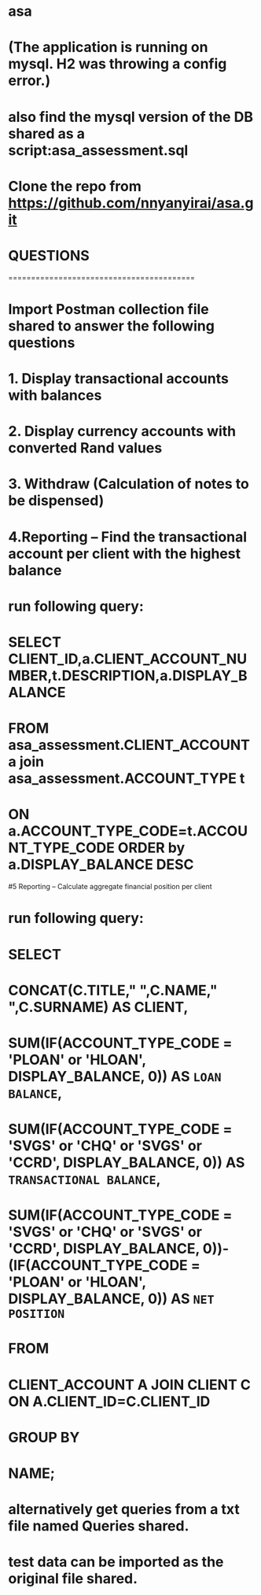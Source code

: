 # asa

# (The application is running on mysql. H2 was throwing a config error.)
# also find the mysql version of the DB shared as a script:asa_assessment.sql

# Clone the repo from https://github.com/nnyanyirai/asa.git
#  QUESTIONS
=========================================
# Import Postman collection file shared to answer the following questions
# 1. Display transactional accounts with balances
# 2. Display currency accounts with converted Rand values
# 3. Withdraw (Calculation of notes to be dispensed)

# 4.Reporting – Find the transactional account per client with the highest balance
# run following query:
# SELECT CLIENT_ID,a.CLIENT_ACCOUNT_NUMBER,t.DESCRIPTION,a.DISPLAY_BALANCE 
# FROM asa_assessment.CLIENT_ACCOUNT a join asa_assessment.ACCOUNT_TYPE t 
# ON a.ACCOUNT_TYPE_CODE=t.ACCOUNT_TYPE_CODE  ORDER by a.DISPLAY_BALANCE DESC


#5 Reporting – Calculate aggregate financial position per client
# run following query:
# SELECT
# CONCAT(C.TITLE," ",C.NAME," ",C.SURNAME) AS CLIENT,
# SUM(IF(ACCOUNT_TYPE_CODE = 'PLOAN' or 'HLOAN', DISPLAY_BALANCE, 0)) AS `LOAN BALANCE`,
# SUM(IF(ACCOUNT_TYPE_CODE = 'SVGS' or 'CHQ' or 'SVGS' or 'CCRD', DISPLAY_BALANCE, 0)) AS `TRANSACTIONAL BALANCE`,
# SUM(IF(ACCOUNT_TYPE_CODE = 'SVGS' or 'CHQ' or 'SVGS' or 'CCRD', DISPLAY_BALANCE, 0))-(IF(ACCOUNT_TYPE_CODE = 'PLOAN' or 'HLOAN', DISPLAY_BALANCE, 0)) AS `NET POSITION`
# FROM
# CLIENT_ACCOUNT A JOIN CLIENT C ON A.CLIENT_ID=C.CLIENT_ID
# GROUP BY
# NAME;

# alternatively get queries from a txt file named Queries shared.

# test data can be imported as the original file shared.
